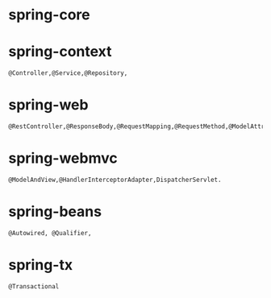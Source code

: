 # spring-core

# spring-context

    @Controller,@Service,@Repository,

# spring-web
    
    @RestController,@ResponseBody,@RequestMapping,@RequestMethod,@ModelAttribute,@PathVariable

# spring-webmvc

    @ModelAndView,@HandlerInterceptorAdapter,DispatcherServlet.

# spring-beans

    @Autowired, @Qualifier,        

# spring-tx

    @Transactional